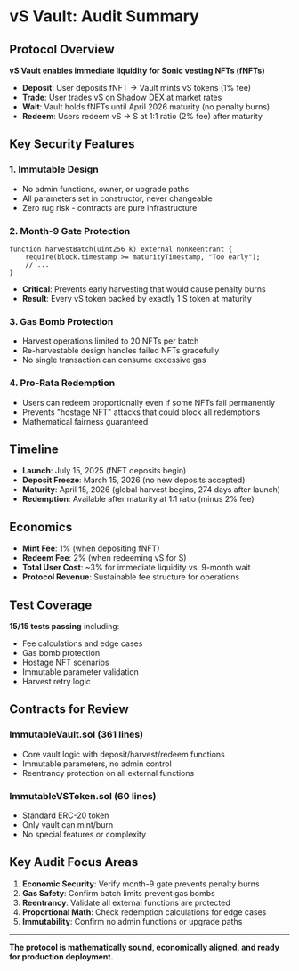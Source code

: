 # vS Vault: Audit Summary

## Protocol Overview

**vS Vault enables immediate liquidity for Sonic vesting NFTs (fNFTs)**

- **Deposit**: User deposits fNFT → Vault mints vS tokens (1% fee)
- **Trade**: User trades vS on Shadow DEX at market rates
- **Wait**: Vault holds fNFTs until April 2026 maturity (no penalty burns)
- **Redeem**: Users redeem vS → S at 1:1 ratio (2% fee) after maturity

## Key Security Features

### **1. Immutable Design**
- No admin functions, owner, or upgrade paths
- All parameters set in constructor, never changeable
- Zero rug risk - contracts are pure infrastructure

### **2. Month-9 Gate Protection**
```solidity
function harvestBatch(uint256 k) external nonReentrant {
    require(block.timestamp >= maturityTimestamp, "Too early");
    // ...
}
```
- **Critical**: Prevents early harvesting that would cause penalty burns
- **Result**: Every vS token backed by exactly 1 S token at maturity

### **3. Gas Bomb Protection**
- Harvest operations limited to 20 NFTs per batch
- Re-harvestable design handles failed NFTs gracefully
- No single transaction can consume excessive gas

### **4. Pro-Rata Redemption**
- Users can redeem proportionally even if some NFTs fail permanently
- Prevents "hostage NFT" attacks that could block all redemptions
- Mathematical fairness guaranteed

## Timeline

- **Launch**: July 15, 2025 (fNFT deposits begin)
- **Deposit Freeze**: March 15, 2026 (no new deposits accepted)
- **Maturity**: April 15, 2026 (global harvest begins, 274 days after launch)
- **Redemption**: Available after maturity at 1:1 ratio (minus 2% fee)

## Economics

- **Mint Fee**: 1% (when depositing fNFT)
- **Redeem Fee**: 2% (when redeeming vS for S)
- **Total User Cost**: ~3% for immediate liquidity vs. 9-month wait
- **Protocol Revenue**: Sustainable fee structure for operations

## Test Coverage

**15/15 tests passing** including:
- Fee calculations and edge cases
- Gas bomb protection
- Hostage NFT scenarios
- Immutable parameter validation
- Harvest retry logic

## Contracts for Review

### **ImmutableVault.sol** (361 lines)
- Core vault logic with deposit/harvest/redeem functions
- Immutable parameters, no admin control
- Reentrancy protection on all external functions

### **ImmutableVSToken.sol** (60 lines)
- Standard ERC-20 token
- Only vault can mint/burn
- No special features or complexity

## Key Audit Focus Areas

1. **Economic Security**: Verify month-9 gate prevents penalty burns
2. **Gas Safety**: Confirm batch limits prevent gas bombs
3. **Reentrancy**: Validate all external functions are protected
4. **Proportional Math**: Check redemption calculations for edge cases
5. **Immutability**: Confirm no admin functions or upgrade paths

---

**The protocol is mathematically sound, economically aligned, and ready for production deployment.**
